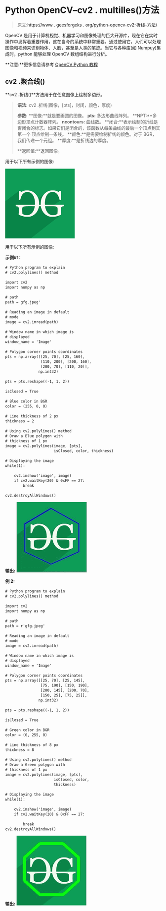 # Python OpenCV–cv2 . multilles()方法

> 原文:[https://www . geesforgeks . org/python-opencv-cv2-折线-方法/](https://www.geeksforgeeks.org/python-opencv-cv2-polylines-method/)

OpenCV 是用于计算机视觉、机器学习和图像处理的巨大开源库，现在它在实时操作中发挥着重要作用，这在当今的系统中非常重要。通过使用它，人们可以处理图像和视频来识别物体、人脸，甚至是人类的笔迹。当它与各种库(如 Numpuy)集成时，python 能够处理 OpenCV 数组结构进行分析。

**注意:**更多信息请参考 [OpenCV Python 教程](http://geeksforgeeks.org/opencv-python-tutorial/)

## cv2 .聚合线()

**cv2 .折线()**方法用于在任意图像上绘制多边形。

> **语法:** cv2 .折线(图像，[pts]，封闭，颜色，厚度)
> 
> **参数:**
> **图像:**就是要画圆的图像。
> **pts:** 多边形曲线阵列。
> **NPT:**多边形顶点计数器阵列。
> **ncontours:** 曲线数。
> **闭合:**表示绘制的折线是否闭合的标志。如果它们是闭合的，该函数从每条曲线的最后一个顶点到其第一个
> 顶点绘制一条线。
> **颜色:**是需要绘制折线的颜色。对于 BGR，我们传递一个元组。
> **厚度:**是折线边的厚度。
> 
> **返回值:**返回图像。

用于以下所有示例的图像:

![](img/9e0644b615a2ef693a35a09812be79ac.png)

用于以下所有示例的图像:

**示例#1:**

```
# Python program to explain 
# cv2.polylines() method 

import cv2
import numpy as np

# path
path = gfg.jpeg'

# Reading an image in default
# mode
image = cv2.imread(path)

# Window name in which image is
# displayed
window_name = 'Image'

# Polygon corner points coordinates
pts = np.array([[25, 70], [25, 160], 
                [110, 200], [200, 160], 
                [200, 70], [110, 20]],
               np.int32)

pts = pts.reshape((-1, 1, 2))

isClosed = True

# Blue color in BGR
color = (255, 0, 0)

# Line thickness of 2 px
thickness = 2

# Using cv2.polylines() method
# Draw a Blue polygon with 
# thickness of 1 px
image = cv2.polylines(image, [pts], 
                      isClosed, color, thickness)

# Displaying the image
while(1):

    cv2.imshow('image', image)
    if cv2.waitKey(20) & 0xFF == 27:
        break

cv2.destroyAllWindows()
```

**输出:**
![ cv2.polylines()](img/46a0d31f570298481d27627ac08df64d.png)

**例 2:**

```
# Python program to explain 
# cv2.polylines() method

import cv2
import numpy as np

# path
path = r'gfg.jpeg'

# Reading an image in default 
# mode
image = cv2.imread(path)

# Window name in which image is 
# displayed
window_name = 'Image'

# Polygon corner points coordinates
pts = np.array([[25, 70], [25, 145],
                [75, 190], [150, 190],
                [200, 145], [200, 70], 
                [150, 25], [75, 25]],
               np.int32)

pts = pts.reshape((-1, 1, 2))

isClosed = True

# Green color in BGR
color = (0, 255, 0)

# Line thickness of 8 px
thickness = 8

# Using cv2.polylines() method
# Draw a Green polygon with 
# thickness of 1 px
image = cv2.polylines(image, [pts], 
                      isClosed, color, 
                      thickness)

# Displaying the image
while(1):

    cv2.imshow('image', image)
    if cv2.waitKey(20) & 0xFF == 27:

        break
cv2.destroyAllWindows()
```

**输出:**
![ cv2.polylines()](img/d50785d2e89660daed638350f28ac495.png)